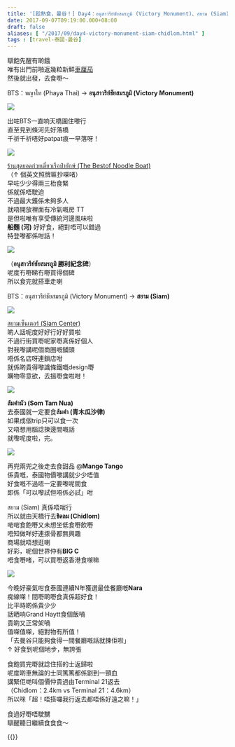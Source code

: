 ```yaml
---
title: '[趁熱食，曼谷！] Day4：อนุสาวรีย์ชัยสมรภูมิ (Victory Monument)、สยาม (Siam)、ชิดลม (Chidlom)'
date: 2017-09-07T09:19:00.000+08:00
draft: false
aliases: [ "/2017/09/day4-victory-monument-siam-chidlom.html" ]
tags : [travel-泰國-曼谷]
---
```


瞓飽先醒有啲餓  
唯有出門前啪返幾粒新鮮[車厘茄](https://hidie.net/bangkok4a/)  
然後就出發，去食嘢～

  

BTS：พญาไท (Phaya Thai) → **อนุสาวรีย์ชัยสมรภูมิ (Victory Monument)**

  

![](/images/bangkok4a0.jpg)

出咗BTS一直响天橋圍住嚟行  
直至見到條河先好落橋  
千祈千祈唔好patpat痕一早落呀！

![](/images/bangkok4b.jpg)

[ร้านสุดยอดก๋วยเตี๋ยวเรือป๋ายักษ์ (The Bestof Noodle Boat)](https://hidie.net/bangkok4b/)  
（↑ 個英文照牌匾抄㗎啫）  
早咗少少得兩三枱食緊  
係就係唔駛迫  
不過最大鑊係未夠多人  
就唔開放裡面有冷氣嘅房 TT  
是但啦唯有享受傳統河邊風味啦  
**船麵 (河)** 好好食，絕對唔可以錯過  
特登嚟都係咁話！

![](/images/bangkok4a3.jpg)

（**อนุสาวรีย์ชัยสมรภูมิ 勝利紀念碑**）  
呢度冇嘢睇冇嘢買得個碑  
所以食完就搭車走喇

  

BTS：อนุสาวรีย์ชัยสมรภูมิ (Victory Monument) → **สยาม (Siam)**

![](/images/bangkok4c.jpg)

[สยามเซ็นเตอร์ (Siam Center)](https://hidie.net/bangkok4c/)  
啲人話呢度好好行好好買啦  
不過行街買嘢呢家嘢真係好個人  
對我嚟講呢個商圈嘅舖頭  
唔係名店呀連鎖店咁  
就係啲貴得嚟識條鐵嘅design嘢  
購物零意欲，去搵嘢食啦咁！

![](/images/bangkok4d.jpg)

**ส้มตำนัว (Som Tam Nua)**  
去泰國就一定要食**ส้มตำ (青木瓜沙律)**  
如果成個trip只可以食一次  
又唔想用腦諗揀邊間嘅話  
就嚟呢度啦，完。  

![](https://c1.staticflickr.com/5/4353/36270735830_e9fcec3495_z.jpg)

再兜兩兜之後走去食甜品 @**Mango Tango**  
係貴嘅，泰國物價嚟講就少少唔值  
好食嘅不過唔一定要嚟呢間食  
即係「可以嚟試但唔係必試」咁  
  
สยาม (Siam) 真係唔啱行  
所以就由天橋行去**ชิดลม (Chidlom)**  
啱啱食飽嘢又未想坐低食嘢飲嘢  
唔知做咩好連揼骨都無興趣  
商場就唔想逛喇  
好彩，呢個世界仲有**BIG C**  
唔食嘢啫，可以買嘢返香港食㗎嘛  
  
  

![](https://c1.staticflickr.com/5/4428/36666965585_3936da1f3c_z.jpg)

今晚好豪氣咁食泰國連續N年獲選最佳餐廳嘅**Nara**  
痴線㗎！間嘢啲嘢食真係超好食！  
比平時啲係貴少少  
話晒响Grand Haytt食個飯喎  
貴啲又正常架喎  
值㗎值㗎，絕對物有所值！  
「去曼谷只能夠食得一間餐廳嘅話就揀佢啦」  
↑ 好食到呢個地步，無誇張  
  
食飽買完嘢就諗住搭的士返歸啦  
呢度啲車無論的士同篤篤都係劏到一頸血  
講緊佢哋叫個價仲貴過由Terminal 21返去  
（Chidlom：2.4km vs Terminal 21：4.6km）  
所以咪「超！唔搭囉我行返去都唔係好遠之嘛！」  
  
  
食過好嘢唔駛嬲  
瞓醒聽日繼續食食食～  
  
  

{{<bangkok>}}

